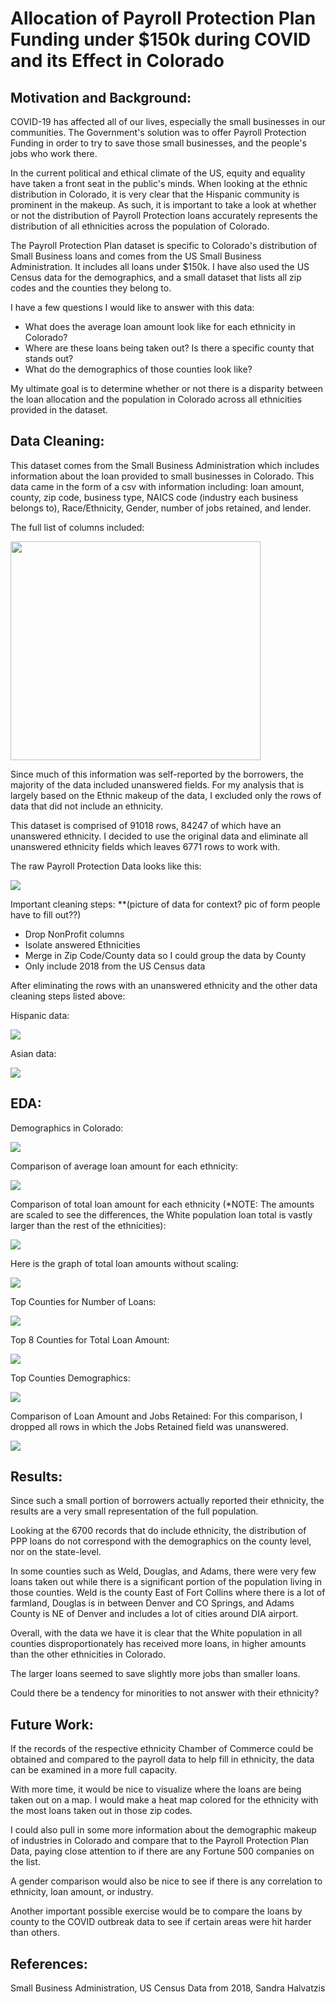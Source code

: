 # Allocation of Payroll Protection Plan Funding under $150k during COVID and its Effect in Colorado

## Motivation and Background:
COVID-19 has affected all of our lives, especially the small businesses in our communities. The Government's solution was to offer Payroll Protection Funding in order to try to save those small businesses, and the people's jobs who work there.

In the current political and ethical climate of the US, equity and equality have taken a front seat in the public's minds. When looking at the ethnic distribution in Colorado, it is very clear that the Hispanic community is prominent in the makeup. As such, it is important to take a look at whether or not the distribution of Payroll Protection loans accurately represents the distribution of all ethnicities across the population of Colorado.

The Payroll Protection Plan dataset is specific to Colorado's distribution of Small Business loans and comes from the US Small Business Administration. It includes all loans under $150k. I have also used the US Census data for the demographics, and a small dataset that lists all zip codes and the counties they belong to.

I have a few questions I would like to answer with this data:

- What does the average loan amount look like for each ethnicity in Colorado? 
- Where are these loans being taken out? Is there a specific county that stands out?
- What do the demographics of those counties look like? 

My ultimate goal is to determine whether or not there is a disparity between the loan allocation and the population in Colorado across all ethnicities provided in the dataset.



## Data Cleaning:

This dataset comes from the Small Business Administration which includes information about the loan provided to small businesses in Colorado. This data came in the form of a csv with information including: loan amount, county, zip code, business type, NAICS code (industry each business belongs to), Race/Ethnicity, Gender, number of jobs retained, and lender. 

The full list of columns included:

<img src='images/screenshot_column_names.png' width='400x' height='350'>

Since much of this information was self-reported by the borrowers, the majority of the data included unanswered fields. For my analysis that is largely based on the Ethnic makeup of the data, I excluded only the rows of data that did not include an ethnicity.

This dataset is comprised of 91018 rows, 84247 of which have an unanswered ethnicity. I decided to use the original data and eliminate all unanswered ethnicity fields which leaves 6771 rows to work with. 

The raw Payroll Protection Data looks like this: 

![](images/screenshot_raw_data.png)


Important cleaning steps: **(picture of data for context? pic of form people have to fill out??) 

- Drop NonProfit columns
- Isolate answered Ethnicities
- Merge in Zip Code/County data so I could group the data by County
- Only include 2018 from the US Census data


After eliminating the rows with an unanswered ethnicity and the other data cleaning steps listed above:

Hispanic data:

![](images/screenshot_cleaned_hispanic.png)

Asian data:

![](images/screenshot_cleaned_asian.png)

## EDA: 

Demographics in Colorado:

![](images/demographics.png)

Comparison of average loan amount for each ethnicity:

![](images/avg_loan_ethnicity.png)

Comparison of total loan amount for each ethnicity (*NOTE: The amounts are scaled to see the differences, the White population loan total is vastly larger than the rest of the ethnicities):

![](images/total_loan_ethnicity.png)

Here is the graph of total loan amounts without scaling:

![](images/total_loan_ethnicity_nologscale.png)

Top Counties for Number of Loans:

![](images/top_county_loancount.png)

Top 8 Counties for Total Loan Amount:

![](images/top_county_loansum.png)

Top Counties Demographics:

![](images/top_county_loancount_demographic.png)

Comparison of Loan Amount and Jobs Retained:
For this comparison, I dropped all rows in which the Jobs Retained field was unanswered.

![](images/loan_vs_jobs_retained.png)



## Results:
Since such a small portion of borrowers actually reported their ethnicity, the results are a very small representation of the full population. 

Looking at the 6700 records that do include ethnicity, the distribution of PPP loans do not correspond with the demographics on the county level, nor on the state-level. 

In some counties such as Weld, Douglas, and Adams, there were very few loans taken out while there is a significant portion of the population living in those counties. Weld is the county East of Fort Collins where there is a lot of farmland, Douglas is in between Denver and CO Springs, and Adams County is NE of Denver and includes a lot of cities around DIA airport.

Overall, with the data we have it is clear that the White population in all counties disproportionately has received more loans, in higher amounts than the other ethnicities in Colorado. 

The larger loans seemed to save slightly more jobs than smaller loans.

Could there be a tendency for minorities to not answer with their ethnicity? 


## Future Work:
If the records of the respective ethnicity Chamber of Commerce could be obtained and compared to the payroll data to help fill in ethnicity, the data can be examined in a more full capacity.

With more time, it would be nice to visualize where the loans are being taken out on a map. I would make a heat map colored for the ethnicity with the most loans taken out in those zip codes.  

I could also pull in some more information about the demographic makeup of industries in Colorado and compare that to the Payroll Protection Plan Data, paying close attention to if there are any Fortune 500 companies on the list. 

A gender comparison would also be nice to see if there is any correlation to ethnicity, loan amount, or industry.

Another important possible exercise would be to compare the loans by county to the COVID outbreak data to see if certain areas were hit harder than others. 

## References:
Small Business Administration,  US Census Data from 2018, Sandra Halvatzis



